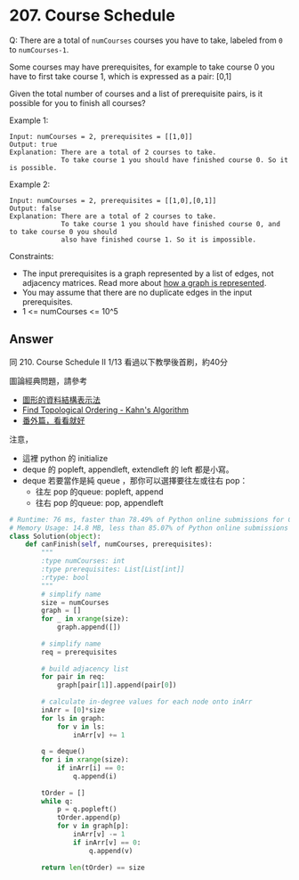 # 207. Course Schedule
Q: There are a total of `numCourses` courses you have to take, labeled from `0` to `numCourses-1`.

Some courses may have prerequisites, for example to take course 0 you have to first take course 1, which is expressed as a pair: [0,1]

Given the total number of courses and a list of prerequisite pairs, is it possible for you to finish all courses?

Example 1:
```
Input: numCourses = 2, prerequisites = [[1,0]]
Output: true
Explanation: There are a total of 2 courses to take. 
             To take course 1 you should have finished course 0. So it is possible.
```
Example 2:
```
Input: numCourses = 2, prerequisites = [[1,0],[0,1]]
Output: false
Explanation: There are a total of 2 courses to take. 
             To take course 1 you should have finished course 0, and to take course 0 you should
             also have finished course 1. So it is impossible.
``` 

Constraints:
* The input prerequisites is a graph represented by a list of edges, not adjacency matrices. Read more about [how a graph is represented](https://www.khanacademy.org/computing/computer-science/algorithms/graph-representation/a/representing-graphs).
* You may assume that there are no duplicate edges in the input prerequisites.
* 1 <= numCourses <= 10^5

## Answer
同 210. Course Schedule II
1/13 看過以下教學後首刷，約40分

圖論經典問題，請參考
* [圖形的資料結構表示法](https://www.khanacademy.org/computing/computer-science/algorithms/graph-representation/a/representing-graphs)
* [Find Topological Ordering - Kahn's Algorithm](https://www.youtube.com/watch?v=cIBFEhD77b4)
* [番外篇，看看就好](http://web.ntnu.edu.tw/~algo/DirectedAcyclicGraph.html#:~:text=%E3%80%8C%E6%8B%93%E6%92%B2%E6%8E%92%E5%BA%8F%E3%80%8D%E6%98%AF%E6%8E%92%E5%BA%8F%E4%B8%80,%E4%B8%80%E5%80%8B%E9%BB%9E%E7%9A%84%E5%85%88%E5%BE%8C%E9%A0%86%E5%BA%8F%E3%80%82)

注意，
* 這裡 python 的 initialize
* deque 的 popleft, appendleft, extendleft 的 left 都是小寫。
* deque 若要當作是純 queue ，那你可以選擇要往左或往右 pop：
    * 往左 pop 的queue: popleft, append
    * 往右 pop 的queue: pop, appendleft 

```python
# Runtime: 76 ms, faster than 78.49% of Python online submissions for Course Schedule.
# Memory Usage: 14.8 MB, less than 85.07% of Python online submissions for Course Schedule.
class Solution(object):
    def canFinish(self, numCourses, prerequisites):
        """
        :type numCourses: int
        :type prerequisites: List[List[int]]
        :rtype: bool
        """
        # simplify name
        size = numCourses
        graph = []
        for _ in xrange(size):
            graph.append([])
        
        # simplify name
        req = prerequisites
        
        # build adjacency list
        for pair in req:
            graph[pair[1]].append(pair[0])
        
        # calculate in-degree values for each node onto inArr
        inArr = [0]*size
        for ls in graph:
            for v in ls:
                inArr[v] += 1
                
        q = deque()
        for i in xrange(size):
            if inArr[i] == 0:
                q.append(i)
        
        tOrder = []
        while q:
            p = q.popleft()
            tOrder.append(p)
            for v in graph[p]:
                inArr[v] -= 1
                if inArr[v] == 0:
                    q.append(v)
        
        return len(tOrder) == size
```        